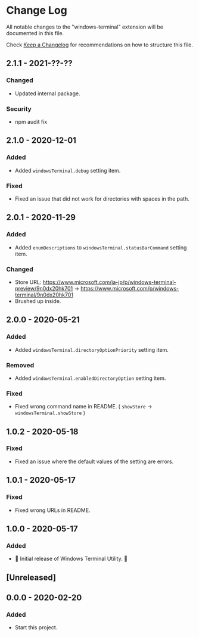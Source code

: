 # Change Log

All notable changes to the "windows-terminal" extension will be documented in this file.

Check [Keep a Changelog](http://keepachangelog.com/) for recommendations on how to structure this file.

## 2.1.1 - 2021-??-??

### Changed

- Updated internal package.

### Security

- npm audit fix

## 2.1.0 - 2020-12-01

### Added

- Added `windowsTerminal.debug` setting item.

### Fixed

- Fixed an issue that did not work for directories with spaces in the path.

## 2.0.1 - 2020-11-29

### Added

- Added `enumDescriptions` to `windowsTerminal.statusBarCommand` setting item.

### Changed

- Store URL: https://www.microsoft.com/ja-jp/p/windows-terminal-preview/9n0dx20hk701 -> https://www.microsoft.com/p/windows-terminal/9n0dx20hk701
- Brushed up inside.

## 2.0.0 - 2020-05-21

### Added

- Added `windowsTerminal.directoryOptionPriority` setting item.

### Removed

- Added `windowsTerminal.enabledDirectoryOption` setting item.

### Fixed

- Fixed wrong command name in README. ( `showStore` -> `windowsTerminal.showStore` )

## 1.0.2 - 2020-05-18

### Fixed

- Fixed an issue where the default values of the setting are errors.

## 1.0.1 - 2020-05-17

### Fixed

- Fixed wrong URLs in README.

## 1.0.0 - 2020-05-17

### Added

- 🎊 Initial release of Windows Terminal Utility. 🎉

## [Unreleased]

## 0.0.0 - 2020-02-20

### Added

- Start this project.
